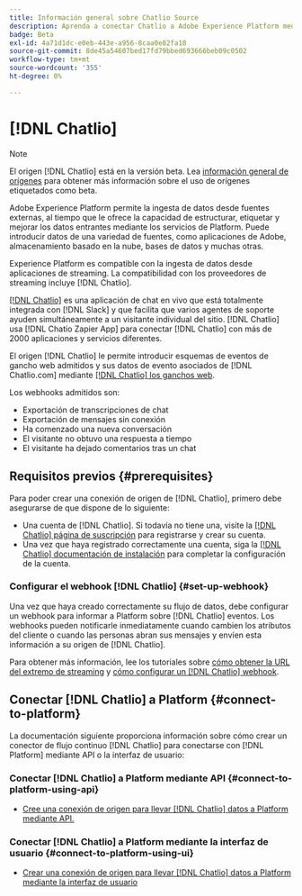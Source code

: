 ```yaml
---
title: Información general sobre Chatlio Source
description: Aprenda a conectar Chatlio a Adobe Experience Platform mediante API o la interfaz de usuario de aprovechando los webhooks
badge: Beta
exl-id: 4a71d1dc-e0eb-443e-a956-8caa0e82fa18
source-git-commit: 8de45a54607bed17fd79bbed693666beb09c0502
workflow-type: tm+mt
source-wordcount: '355'
ht-degree: 0%

---
```


# [!DNL Chatlio]

>[!NOTE]
>
>El origen [!DNL Chatlio] está en la versión beta. Lea [información general de orígenes](../../home.md#terms-and-conditions) para obtener más información sobre el uso de orígenes etiquetados como beta.

Adobe Experience Platform permite la ingesta de datos desde fuentes externas, al tiempo que le ofrece la capacidad de estructurar, etiquetar y mejorar los datos entrantes mediante los servicios de Platform. Puede introducir datos de una variedad de fuentes, como aplicaciones de Adobe, almacenamiento basado en la nube, bases de datos y muchas otras.

Experience Platform es compatible con la ingesta de datos desde aplicaciones de streaming. La compatibilidad con los proveedores de streaming incluye [!DNL Chatlio].

[[!DNL Chatlio]](https://chatlio.com/) es una aplicación de chat en vivo que está totalmente integrada con [!DNL Slack] y que facilita que varios agentes de soporte ayuden simultáneamente a un visitante individual del sitio. [!DNL Chatlio] usa [!DNL Chatio Zapier App] para conectar [!DNL Chatlio] con más de 2000 aplicaciones y servicios diferentes.

El origen [!DNL Chatlio] le permite introducir esquemas de eventos de gancho web admitidos y sus datos de evento asociados de [!DNL Chatlio.com] mediante [[!DNL Chatlio] los ganchos web](https://chatlio.com/docs/webhooks/).

Los webhooks admitidos son:

* Exportación de transcripciones de chat
* Exportación de mensajes sin conexión
* Ha comenzado una nueva conversación
* El visitante no obtuvo una respuesta a tiempo
* El visitante ha dejado comentarios tras un chat

## Requisitos previos {#prerequisites}

Para poder crear una conexión de origen de [!DNL Chatlio], primero debe asegurarse de que dispone de lo siguiente:

* Una cuenta de [!DNL Chatlio]. Si todavía no tiene una, visite la [[!DNL Chatlio] página de suscripción](https://chatlio.com/app/#/signup) para registrarse y crear su cuenta.
* Una vez que haya registrado correctamente una cuenta, siga la [[!DNL Chatlio] documentación de instalación](https://chatlio.com/docs/setup/) para completar la configuración de la cuenta.

### Configurar el webhook [!DNL Chatlio] {#set-up-webhook}

Una vez que haya creado correctamente su flujo de datos, debe configurar un webhook para informar a Platform sobre [!DNL Chatlio] eventos. Los webhooks pueden notificarle inmediatamente cuando cambien los atributos del cliente o cuando las personas abran sus mensajes y envíen esta información a su origen de [!DNL Chatlio].

Para obtener más información, lee los tutoriales sobre [cómo obtener la URL del extremo de streaming](../../tutorials/ui/create/marketing-automation/chatlio-webhook.md#get-streaming-endpoint) y [cómo configurar un  [!DNL Chatlio] webhook](../../tutorials/ui/create/marketing-automation/chatlio-webhook.md#set-up-webhook).

## Conectar [!DNL Chatlio] a Platform {#connect-to-platform}

La documentación siguiente proporciona información sobre cómo crear un conector de flujo continuo [!DNL Chatlio] para conectarse con [!DNL Platform] mediante API o la interfaz de usuario:

### Conectar [!DNL Chatlio] a Platform mediante API {#connect-to-platform-using-api}

* [Cree una conexión de origen para llevar  [!DNL Chatlio] datos a Platform mediante API.](../../tutorials/api/create/marketing-automation/chatlio-webhook.md)

### Conectar [!DNL Chatlio] a Platform mediante la interfaz de usuario {#connect-to-platform-using-ui}

* [Crear una conexión de origen para llevar  [!DNL Chatlio] datos a Platform mediante la interfaz de usuario](../../tutorials/ui/create/marketing-automation/chatlio-webhook.md)
